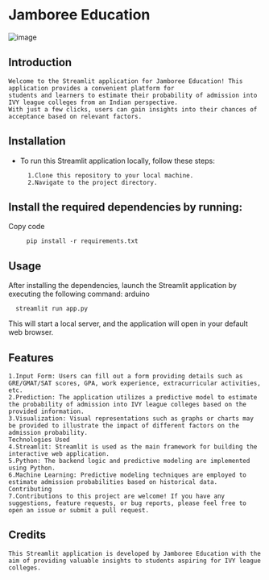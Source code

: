 # Jamboree Education
![image](https://github.com/nayana142/Uni_chance_of_admit/assets/120770261/813f6303-c7d6-4bc4-8e06-4ffca41c9a4d)

## Introduction
    Welcome to the Streamlit application for Jamboree Education! This application provides a convenient platform for 
    students and learners to estimate their probability of admission into IVY league colleges from an Indian perspective.
    With just a few clicks, users can gain insights into their chances of acceptance based on relevant factors.

## Installation
* To run this Streamlit application locally, follow these steps:
  
        1.Clone this repository to your local machine.
        2.Navigate to the project directory.
## Install the required dependencies by running:
   Copy code
        
         pip install -r requirements.txt
## Usage
   After installing the dependencies, launch the Streamlit application by executing the following command:
   arduino
   
      streamlit run app.py
This will start a local server, and the application will open in your default web browser.

## Features
    1.Input Form: Users can fill out a form providing details such as GRE/GMAT/SAT scores, GPA, work experience, extracurricular activities, etc.
    2.Prediction: The application utilizes a predictive model to estimate the probability of admission into IVY league colleges based on the provided information.
    3.Visualization: Visual representations such as graphs or charts may be provided to illustrate the impact of different factors on the admission probability.
    Technologies Used
    4.Streamlit: Streamlit is used as the main framework for building the interactive web application.
    5.Python: The backend logic and predictive modeling are implemented using Python.
    6.Machine Learning: Predictive modeling techniques are employed to estimate admission probabilities based on historical data.
    Contributing
    7.Contributions to this project are welcome! If you have any suggestions, feature requests, or bug reports, please feel free to open an issue or submit a pull request.

## Credits
    This Streamlit application is developed by Jamboree Education with the aim of providing valuable insights to students aspiring for IVY league colleges.

